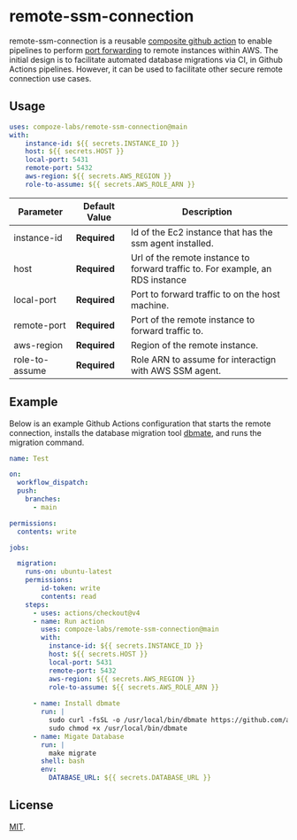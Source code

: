 # remote-ssm-connection

remote-ssm-connection is a reusable [composite github action](https://docs.github.com/en/actions/sharing-automations/creating-actions/creating-a-composite-action) to enable pipelines to perform [port forwarding](https://aws.amazon.com/blogs/aws/new-port-forwarding-using-aws-system-manager-sessions-manager/) to remote instances within AWS. The initial design is to facilitate automated database migrations via CI, in Github Actions pipelines. However, it can be used to facilitate other secure remote connection use cases.

## Usage
``` yaml
uses: compoze-labs/remote-ssm-connection@main
with:
    instance-id: ${{ secrets.INSTANCE_ID }}
    host: ${{ secrets.HOST }}
    local-port: 5431
    remote-port: 5432
    aws-region: ${{ secrets.AWS_REGION }}
    role-to-assume: ${{ secrets.AWS_ROLE_ARN }}
```

| Parameter | Default Value | Description |
| --------- | --------- | ----------- |
| instance-id | **Required** | Id of the Ec2 instance that has the ssm agent installed. |
| host | **Required** | Url of the remote instance to forward traffic to. For example, an RDS instance |
| local-port | **Required** | Port to forward traffic to on the host machine. |
| remote-port | **Required** | Port of the remote instance to forward traffic to. |
| aws-region | **Required** | Region of the remote instance. |
| role-to-assume | **Required** | Role ARN to assume for interactign with AWS SSM agent. |

## Example
Below is an example Github Actions configuration that starts the remote connection, installs the database migration tool [dbmate](https://github.com/amacneil/dbmate), and runs the migration command.

``` yaml
name: Test

on:
  workflow_dispatch:
  push:
    branches:
      - main

permissions:
  contents: write

jobs:

  migration:
    runs-on: ubuntu-latest
    permissions:
        id-token: write
        contents: read    
    steps:
      - uses: actions/checkout@v4
      - name: Run action
        uses: compoze-labs/remote-ssm-connection@main
        with:
          instance-id: ${{ secrets.INSTANCE_ID }}
          host: ${{ secrets.HOST }}
          local-port: 5431
          remote-port: 5432
          aws-region: ${{ secrets.AWS_REGION }}
          role-to-assume: ${{ secrets.AWS_ROLE_ARN }}
      
      - name: Install dbmate
        run: |
          sudo curl -fsSL -o /usr/local/bin/dbmate https://github.com/amacneil/dbmate/releases/latest/download/dbmate-linux-amd64
          sudo chmod +x /usr/local/bin/dbmate     
      - name: Migate Database
        run: |
          make migrate
        shell: bash
        env:
          DATABASE_URL: ${{ secrets.DATABASE_URL }}
```

## License

[MIT](./LICENSE).